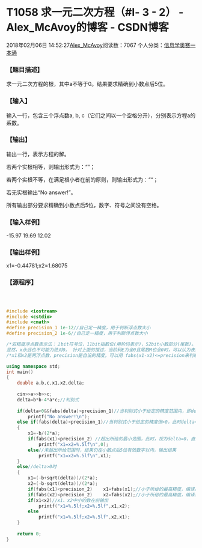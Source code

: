 # T1058 求一元二次方程（#Ⅰ- 3 - 2） - Alex_McAvoy的博客 - CSDN博客





2018年02月06日 14:52:27[Alex_McAvoy](https://me.csdn.net/u011815404)阅读数：7067
个人分类：[信息学奥赛一本通](https://blog.csdn.net/u011815404/article/category/7429967)









### 【题目描述】



求一元二次方程的根，其中a不等于0。结果要求精确到小数点后5位。

### 【输入】



输入一行，包含三个浮点数a, b, c（它们之间以一个空格分开），分别表示方程a的系数。

### 【输出】






输出一行，表示方程的解。


若两个实根相等，则输出形式为：“”；


若两个实根不等，在满足根小者在前的原则，则输出形式为：““；


若无实根输出“No answer!”。


所有输出部分要求精确到小数点后5位，数字、符号之间没有空格。

### 【输入样例】

-15.97 19.69 12.02


### 【输出样例】

x1=-0.44781;x2=1.68075

### 【源程序】


```cpp

```

```cpp

```

```cpp

```

```cpp
#include <iostream>
#include <cstdio>
#include <cmath>
#define precision_1 1e-12//自己定一精度，用于判断浮点数大小
#define precision_2 1e-6//自己定一精度，用于判断浮点数大小

/*双精度浮点数表示法：１bit符号位，11bit指数位(用阶码表示)，52bit小数部分(尾数)。因此一个规格化的单精度浮点数x的真值为x=((-1)^S)(1.M)(2^(E-127))
显然，x永远也不可能为绝对0。 针对上面的描述，当阶码E为全0且尾数M也全0时，可以认为表示的真值x为计算机中的绝对0值,再结合符号位S,有正0和负0之分； */
/*x1和x2是两浮点数，precision是自设的精度。可以用 fabs(x1-x2)<=precision来判断x1和x2是否相等。如果要求更高的精度，把precision定得更小即可*/

using namespace std;
int main()
{
    double a,b,c,x1,x2,delta; 
    
    cin>>a>>b>>c;
    delta=b*b-4*a*c;//判别式
    
    if(delta<0&&fabs(delta)>precision_1)//当判别式小于给定的精度范围内，即delta<0时，无实根
        printf("No answer!\n");
    else if(fabs(delta)<precision_1)//当判别式小于给定的精度但>0，此时delta≈0
    {
        x1=-b/(2*a);
        if(fabs(x1)<precision_2) //超出所给的最小范围，此时，视为delta=0，直接输出0
            printf("x1=x2=%.5lf\n",0);
        else//未超出所给范围时，结果仍在小数点后5位有效数字以内，输出结果
            printf("x1=x2=%.5lf\n",x1);
    }
    else//delta>0时
    {
        x1=(-b+sqrt(delta))/(2*a);
        x2=(-b-sqrt(delta))/(2*a);
        if(fabs(x1)<precision_2)	x1=fabs(x1);//小于所给的最高精度，编译系统视为-0，求绝对值
        if(fabs(x2)<precision_2)	x2=fabs(x2);//小于所给的最高精度，编译系统视为-0，求绝对值
        if(x1<x2)//x1、x2中小的数在前输出
            printf("x1=%.5lf;x2=%.5lf",x1,x2);
        else 
            printf("x1=%.5lf;x2=%.5lf",x2,x1);
    }
    
    return 0;
}
```




